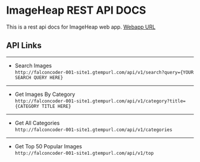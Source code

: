 # ImageHeap REST API DOCS
This is a rest api docs for ImageHeap web app.
[Webapp URL](http://falconcoder-001-site1.gtempurl.com/)
## API Links

---
- Search Images<br>
```http://falconcoder-001-site1.gtempurl.com/api/v1/search?query={YOUR SEARCH QUERY HERE}```
---
- Get Images By Category<br>
```http://falconcoder-001-site1.gtempurl.com/api/v1/category?title={CATEGORY TITLE HERE}```
---
- Get All Categories<br>
```http://falconcoder-001-site1.gtempurl.com/api/v1/categories```
---
- Get Top 50 Popular Images<br>
```http://falconcoder-001-site1.gtempurl.com/api/v1/top```
